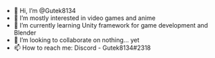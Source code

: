 - 👋 Hi, I’m @Gutek8134
- 👀 I’m mostly interested in video games and anime
- 🌱 I’m currently learning Unity framework for game development and Blender
- 💞️ I’m looking to collaborate on nothing... yet
- 📫 How to reach me: Discord - Gutek8134#2318

<!---
Gutek8134/Gutek8134 is a ✨ special ✨ repository because its `README.md` (this file) appears on your GitHub profile.
You can click the Preview link to take a look at your changes.
--->
